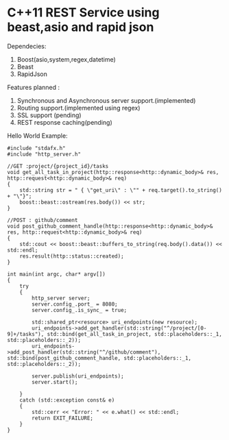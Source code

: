# C++11 REST Service using beast,asio and rapid json

Dependecies:
1. Boost(asio,system,regex,datetime)
2. Beast
3. RapidJson


Features planned :
1. Synchronous and Asynchronous server support.(implemented)
2. Routing support.(implemented using regex)
3. SSL support (pending)
4. REST response caching(pending)


Hello World Example:
```
#include "stdafx.h"
#include "http_server.h"

//GET :project/{project_id}/tasks
void get_all_task_in_project(http::response<http::dynamic_body>& res, http::request<http::dynamic_body>& req)
{
	std::string str = " { \"get_uri\" : \"" + req.target().to_string() + "\"}";
	boost::beast::ostream(res.body()) << str;
}

//POST : github/comment
void post_github_comment_handle(http::response<http::dynamic_body>& res, http::request<http::dynamic_body>& req)
{
	std::cout << boost::beast::buffers_to_string(req.body().data()) << std::endl;
	res.result(http::status::created);
}

int main(int argc, char* argv[])
{
	try
	{
		http_server server;
		server.config_.port_ = 8080;
		server.config_.is_sync_ = true;

		std::shared_ptr<resource> uri_endpoints(new resource);
		uri_endpoints->add_get_handler(std::string("^/project/[0-9]+/tasks"), std::bind(get_all_task_in_project, std::placeholders::_1, std::placeholders::_2));
		uri_endpoints->add_post_handler(std::string("^/github/comment"), std::bind(post_github_comment_handle, std::placeholders::_1, std::placeholders::_2));

		server.publish(uri_endpoints);
		server.start();

	}
	catch (std::exception const& e)
	{
		std::cerr << "Error: " << e.what() << std::endl;
		return EXIT_FAILURE;
	}
}
```




